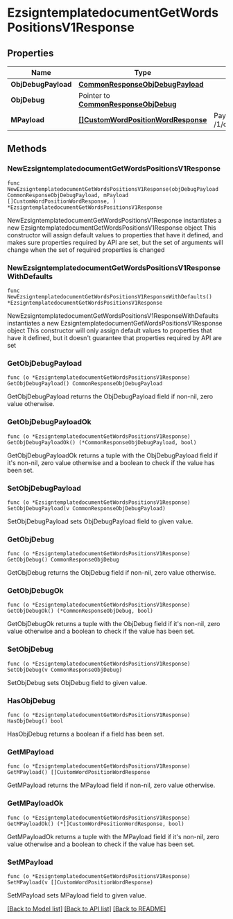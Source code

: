 # EzsigntemplatedocumentGetWordsPositionsV1Response

## Properties

Name | Type | Description | Notes
------------ | ------------- | ------------- | -------------
**ObjDebugPayload** | [**CommonResponseObjDebugPayload**](CommonResponseObjDebugPayload.md) |  | 
**ObjDebug** | Pointer to [**CommonResponseObjDebug**](CommonResponseObjDebug.md) |  | [optional] 
**MPayload** | [**[]CustomWordPositionWordResponse**](CustomWordPositionWordResponse.md) | Payload for POST /1/object/ezsigntemplatedocument/{pkiEzsigntemplatedocumentID}/getWordsPositions | 

## Methods

### NewEzsigntemplatedocumentGetWordsPositionsV1Response

`func NewEzsigntemplatedocumentGetWordsPositionsV1Response(objDebugPayload CommonResponseObjDebugPayload, mPayload []CustomWordPositionWordResponse, ) *EzsigntemplatedocumentGetWordsPositionsV1Response`

NewEzsigntemplatedocumentGetWordsPositionsV1Response instantiates a new EzsigntemplatedocumentGetWordsPositionsV1Response object
This constructor will assign default values to properties that have it defined,
and makes sure properties required by API are set, but the set of arguments
will change when the set of required properties is changed

### NewEzsigntemplatedocumentGetWordsPositionsV1ResponseWithDefaults

`func NewEzsigntemplatedocumentGetWordsPositionsV1ResponseWithDefaults() *EzsigntemplatedocumentGetWordsPositionsV1Response`

NewEzsigntemplatedocumentGetWordsPositionsV1ResponseWithDefaults instantiates a new EzsigntemplatedocumentGetWordsPositionsV1Response object
This constructor will only assign default values to properties that have it defined,
but it doesn't guarantee that properties required by API are set

### GetObjDebugPayload

`func (o *EzsigntemplatedocumentGetWordsPositionsV1Response) GetObjDebugPayload() CommonResponseObjDebugPayload`

GetObjDebugPayload returns the ObjDebugPayload field if non-nil, zero value otherwise.

### GetObjDebugPayloadOk

`func (o *EzsigntemplatedocumentGetWordsPositionsV1Response) GetObjDebugPayloadOk() (*CommonResponseObjDebugPayload, bool)`

GetObjDebugPayloadOk returns a tuple with the ObjDebugPayload field if it's non-nil, zero value otherwise
and a boolean to check if the value has been set.

### SetObjDebugPayload

`func (o *EzsigntemplatedocumentGetWordsPositionsV1Response) SetObjDebugPayload(v CommonResponseObjDebugPayload)`

SetObjDebugPayload sets ObjDebugPayload field to given value.


### GetObjDebug

`func (o *EzsigntemplatedocumentGetWordsPositionsV1Response) GetObjDebug() CommonResponseObjDebug`

GetObjDebug returns the ObjDebug field if non-nil, zero value otherwise.

### GetObjDebugOk

`func (o *EzsigntemplatedocumentGetWordsPositionsV1Response) GetObjDebugOk() (*CommonResponseObjDebug, bool)`

GetObjDebugOk returns a tuple with the ObjDebug field if it's non-nil, zero value otherwise
and a boolean to check if the value has been set.

### SetObjDebug

`func (o *EzsigntemplatedocumentGetWordsPositionsV1Response) SetObjDebug(v CommonResponseObjDebug)`

SetObjDebug sets ObjDebug field to given value.

### HasObjDebug

`func (o *EzsigntemplatedocumentGetWordsPositionsV1Response) HasObjDebug() bool`

HasObjDebug returns a boolean if a field has been set.

### GetMPayload

`func (o *EzsigntemplatedocumentGetWordsPositionsV1Response) GetMPayload() []CustomWordPositionWordResponse`

GetMPayload returns the MPayload field if non-nil, zero value otherwise.

### GetMPayloadOk

`func (o *EzsigntemplatedocumentGetWordsPositionsV1Response) GetMPayloadOk() (*[]CustomWordPositionWordResponse, bool)`

GetMPayloadOk returns a tuple with the MPayload field if it's non-nil, zero value otherwise
and a boolean to check if the value has been set.

### SetMPayload

`func (o *EzsigntemplatedocumentGetWordsPositionsV1Response) SetMPayload(v []CustomWordPositionWordResponse)`

SetMPayload sets MPayload field to given value.



[[Back to Model list]](../README.md#documentation-for-models) [[Back to API list]](../README.md#documentation-for-api-endpoints) [[Back to README]](../README.md)


